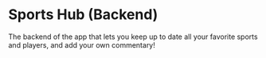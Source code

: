 # Sports Hub (Backend)

The backend of the app that lets you keep up to date all your favorite sports and players, and add your own commentary!
